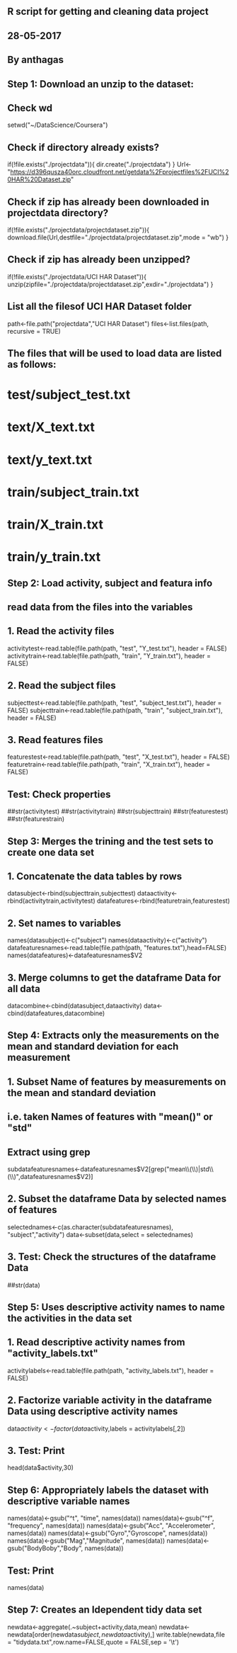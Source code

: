 ## R script for getting and cleaning data project
## 28-05-2017
## By anthagas

## Step 1: Download an unzip to the dataset:

## Check wd
setwd("~/DataScience/Coursera")

## Check if directory already exists?
if(!file.exists("./projectdata")){
    dir.create("./projectdata")
}
Url<-"https://d396qusza40orc.cloudfront.net/getdata%2Fprojectfiles%2FUCI%20HAR%20Dataset.zip"

## Check if zip has already been downloaded in projectdata directory?
if(!file.exists("./projectdata/projectdataset.zip")){
  download.file(Url,destfile="./projectdata/projectdataset.zip",mode = "wb")
}

## Check if zip has already been unzipped?
if(!file.exists("./projectdata/UCI HAR Dataset")){
  unzip(zipfile="./projectdata/projectdataset.zip",exdir="./projectdata")
}

## List all the filesof UCI HAR Dataset folder
path<-file.path("projectdata","UCI HAR Dataset")
files<-list.files(path, recursive = TRUE)

## The files that will be used to load data are listed as follows:
# test/subject_test.txt
# text/X_text.txt
# text/y_text.txt
# train/subject_train.txt
# train/X_train.txt
# train/y_train.txt

## Step 2: Load activity, subject and featura info
## read data from the files into the variables

## 1. Read the activity files
activitytest<-read.table(file.path(path, "test", "Y_test.txt"), header = FALSE)
activitytrain<-read.table(file.path(path, "train", "Y_train.txt"), header = FALSE)

## 2. Read the subject files
subjecttest<-read.table(file.path(path, "test", "subject_test.txt"), header = FALSE)
subjecttrain<-read.table(file.path(path, "train", "subject_train.txt"), header = FALSE)

## 3. Read features files
featurestest<-read.table(file.path(path, "test", "X_test.txt"), header = FALSE)
featuretrain<-read.table(file.path(path, "train", "X_train.txt"), header = FALSE)

## Test: Check properties

##str(activitytest)
##str(activitytrain)
##str(subjecttrain)
##str(featurestest)
##str(featurestrain)

## Step 3: Merges the trining and the test sets to create one data set

## 1. Concatenate the data tables by rows
datasubject<-rbind(subjecttrain,subjecttest)
dataactivity<-rbind(activitytrain,activitytest)
datafeatures<-rbind(featuretrain,featurestest)

## 2. Set names to variables
names(datasubject)<-c("subject")
names(dataactivity)<-c("activity")
datafeaturesnames<-read.table(file.path(path, "features.txt"),head=FALSE)
names(datafeatures)<-datafeaturesnames$V2

## 3. Merge columns to get the dataframe Data for all data
datacombine<-cbind(datasubject,dataactivity)
data<-cbind(datafeatures,datacombine)

## Step 4: Extracts only the measurements on the mean and standard deviation for each measurement
## 1. Subset Name of features by measurements on the mean and standard deviation
## i.e. taken Names of features with "mean()" or "std"
## Extract using grep
subdatafeaturesnames<-datafeaturesnames$V2[grep("mean\\(\\)|std\\(\\)",datafeaturesnames$V2)]

## 2. Subset the dataframe Data by selected names of features
selectednames<-c(as.character(subdatafeaturesnames), "subject","activity")
data<-subset(data,select = selectednames)

## 3. Test: Check the structures of the dataframe Data
##str(data)

## Step 5: Uses descriptive activity names to name the activities in the data set
## 1. Read descriptive activity names from "activity_labels.txt"
activitylabels<-read.table(file.path(path, "activity_labels.txt"), header = FALSE)

## 2. Factorize variable activity in the dataframe Data using descriptive activity names
data$activity<-factor(data$activity,labels = activitylabels[,2])

## 3. Test: Print
head(data$activity,30)

## Step 6: Appropriately labels the dataset with descriptive variable names
names(data)<-gsub("^t", "time", names(data))
names(data)<-gsub("^f", "frequency", names(data))
names(data)<-gsub("Acc", "Accelerometer", names(data))
names(data)<-gsub("Gyro","Gyroscope", names(data))
names(data)<-gsub("Mag","Magnitude", names(data))
names(data)<-gsub("BodyBoby","Body", names(data))

## Test: Print
names(data)

## Step 7: Creates an Idependent tidy data set
newdata<-aggregate(.~subject+activity,data,mean)
newdata<-newdata[order(newdata$subject,newdata$activity),]
write.table(newdata,file = "tidydata.txt",row.name=FALSE,quote = FALSE,sep = '\t')
